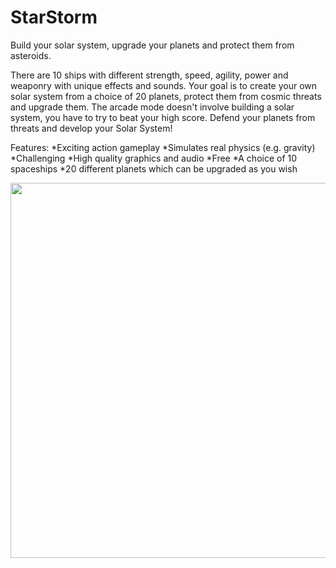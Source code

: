 # StarStorm

Build your solar system, upgrade your planets and protect them from asteroids.

There are 10 ships with different strength, speed, agility, power and weaponry with unique effects and sounds. Your goal is to create your own solar system from a choice of 20 planets, protect them from cosmic threats and upgrade them.
The arcade mode doesn't involve building a solar system, you have to try to beat your high score.
Defend your planets from threats and develop your Solar System!

Features:
*Exciting action gameplay
*Simulates real physics (e.g. gravity)
*Challenging
*High quality graphics and audio
*Free
*A choice of 10 spaceships
*20 different planets which can be upgraded as you wish
<br/>

<img src="1.gif" width="600">  

